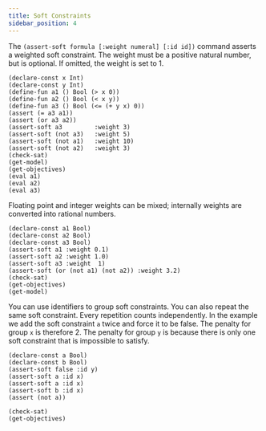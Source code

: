 ```yaml
---
title: Soft Constraints
sidebar_position: 4
---
```


The `(assert-soft formula [:weight numeral] [:id id])` command asserts a weighted soft constraint. The weight must be a positive natural number, but is optional. If omitted, the weight is set to 1.

```z3
(declare-const x Int)
(declare-const y Int)
(define-fun a1 () Bool (> x 0))
(define-fun a2 () Bool (< x y))
(define-fun a3 () Bool (<= (+ y x) 0))
(assert (= a3 a1))
(assert (or a3 a2))
(assert-soft a3         :weight 3)
(assert-soft (not a3)   :weight 5) 
(assert-soft (not a1)   :weight 10)
(assert-soft (not a2)   :weight 3)
(check-sat)
(get-model)
(get-objectives)
(eval a1)
(eval a2)
(eval a3)
```

Floating point and integer weights can be mixed; internally weights are converted into rational numbers.

```z3
(declare-const a1 Bool)
(declare-const a2 Bool)
(declare-const a3 Bool)
(assert-soft a1 :weight 0.1)
(assert-soft a2 :weight 1.0)
(assert-soft a3 :weight  1)
(assert-soft (or (not a1) (not a2)) :weight 3.2)
(check-sat)
(get-objectives)
(get-model)
```

You can use identifiers to group soft constraints. You can also repeat the same soft constraint. Every repetition counts independently. In the example we add the soft constraint `a` twice and force it to be false. The penalty for group `x` is therefore 2. The penalty for group `y` is because there is only one soft constraint that is impossible to satisfy.

```z3
(declare-const a Bool)
(declare-const b Bool)
(assert-soft false :id y)
(assert-soft a :id x)
(assert-soft a :id x)
(assert-soft b :id x)
(assert (not a))

(check-sat)
(get-objectives)
```
